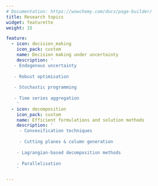 ```yaml
---
# Documentation: https://wowchemy.com/docs/page-builder/
title: Research topics
widget: featurette 
weight: 15

feature:
  - icon: decision_making
    icon_pack: custom
    name: Decision making under uncertainty
    description: '
   - Endogenous uncertainty
   
   - Robust optimisation
   
   - Stochastic programming
   
   - Time series aggregation
    '
  - icon: decomposition 
    icon_pack: custom
    name: Efficient formulations and solution methods
    description: '
     - Convexification techniques
     
     - Cutting planes & column generation
     
    - Lagrangian-based decomposition methods
    
    - Parallelisation
    '

---
```

<style>
    #research .row.featurette .col-md-12:nth-child(2) {display: none}
   #research .row.featurette {justify-content: center}
    #research .row.featurette .col-12:nth-child(3), 
    #research .row.featurette .col-12:nth-child(4) {
    max-width: 100% !important;
    flex: 0 0 50%; }
 </style>